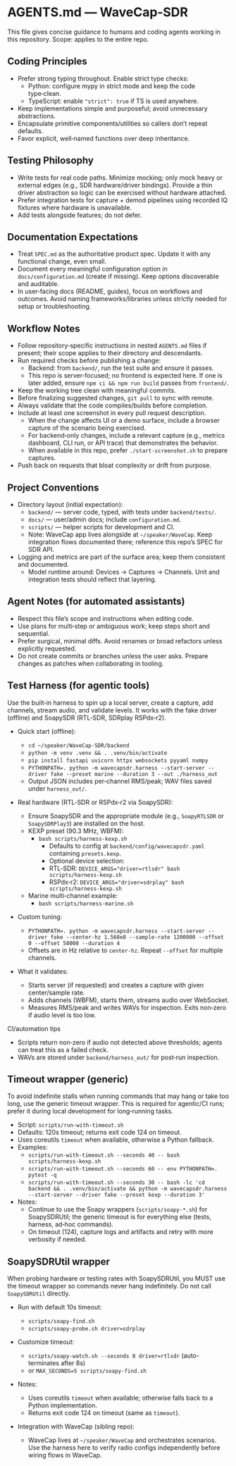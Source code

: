 # AGENTS.md — WaveCap‑SDR

This file gives concise guidance to humans and coding agents working in this repository.
Scope: applies to the entire repo.

## Coding Principles
- Prefer strong typing throughout. Enable strict type checks:
  - Python: configure mypy in strict mode and keep the code type‑clean.
  - TypeScript: enable `"strict": true` if TS is used anywhere.
- Keep implementations simple and purposeful; avoid unnecessary abstractions.
- Encapsulate primitive components/utilities so callers don’t repeat defaults.
- Favor explicit, well‑named functions over deep inheritance.

## Testing Philosophy
- Write tests for real code paths. Minimize mocking; only mock heavy or external edges (e.g., SDR hardware/driver bindings). Provide a thin driver abstraction so logic can be exercised without hardware attached.
- Prefer integration tests for capture + demod pipelines using recorded IQ fixtures where hardware is unavailable.
- Add tests alongside features; do not defer.

## Documentation Expectations
- Treat `SPEC.md` as the authoritative product spec. Update it with any functional change, even small.
- Document every meaningful configuration option in `docs/configuration.md` (create if missing). Keep options discoverable and auditable.
- In user‑facing docs (README, guides), focus on workflows and outcomes. Avoid naming frameworks/libraries unless strictly needed for setup or troubleshooting.

## Workflow Notes
- Follow repository‑specific instructions in nested `AGENTS.md` files if present; their scope applies to their directory and descendants.
- Run required checks before publishing a change:
  - Backend: from `backend/`, run the test suite and ensure it passes.
  - This repo is server‑focused; no frontend is expected here. If one is later added, ensure `npm ci && npm run build` passes from `frontend/`.
- Keep the working tree clean with meaningful commits.
- Before finalizing suggested changes, `git pull` to sync with remote.
- Always validate that the code compiles/builds before completion.
- Include at least one screenshot in every pull request description.
  - When the change affects UI or a demo surface, include a browser capture of the scenario being exercised.
  - For backend‑only changes, include a relevant capture (e.g., metrics dashboard, CLI run, or API trace) that demonstrates the behavior.
  - When available in this repo, prefer `./start-screenshot.sh` to prepare captures.
- Push back on requests that bloat complexity or drift from purpose.

## Project Conventions
- Directory layout (initial expectation):
  - `backend/` — server code, typed, with tests under `backend/tests/`.
  - `docs/` — user/admin docs; include `configuration.md`.
  - `scripts/` — helper scripts for development and CI.
  - Note: WaveCap app lives alongside at `~/speaker/WaveCap`. Keep integration flows documented there; reference this repo’s SPEC for SDR API.
- Logging and metrics are part of the surface area; keep them consistent and documented.
  - Model runtime around: Devices → Captures → Channels. Unit and integration tests should reflect that layering.

## Agent Notes (for automated assistants)
- Respect this file’s scope and instructions when editing code.
- Use plans for multi‑step or ambiguous work; keep steps short and sequential.
- Prefer surgical, minimal diffs. Avoid renames or broad refactors unless explicitly requested.
- Do not create commits or branches unless the user asks. Prepare changes as patches when collaborating in tooling.

## Test Harness (for agentic tools)
Use the built‑in harness to spin up a local server, create a capture, add channels, stream audio, and validate levels. It works with the fake driver (offline) and SoapySDR (RTL‑SDR, SDRplay RSPdx‑r2).

- Quick start (offline):
  - `cd ~/speaker/WaveCap-SDR/backend`
  - `python -m venv .venv && . .venv/bin/activate`
  - `pip install fastapi uvicorn httpx websockets pyyaml numpy`
  - `PYTHONPATH=. python -m wavecapsdr.harness --start-server --driver fake --preset marine --duration 3 --out ./harness_out`
  - Output JSON includes per‑channel RMS/peak; WAV files saved under `harness_out/`.

- Real hardware (RTL‑SDR or RSPdx‑r2 via SoapySDR):
  - Ensure SoapySDR and the appropriate module (e.g., `SoapyRTLSDR` or `SoapySDRPlay3`) are installed on the host.
  - KEXP preset (90.3 MHz, WBFM):
    - `bash scripts/harness-kexp.sh`
      - Defaults to config at `backend/config/wavecapsdr.yaml` containing `presets.kexp`.
      - Optional device selection:
      - RTL‑SDR: `DEVICE_ARGS="driver=rtlsdr" bash scripts/harness-kexp.sh`
      - RSPdx‑r2: `DEVICE_ARGS="driver=sdrplay" bash scripts/harness-kexp.sh`
  - Marine multi‑channel example:
    - `bash scripts/harness-marine.sh`

- Custom tuning:
  - `PYTHONPATH=. python -m wavecapsdr.harness --start-server --driver fake --center-hz 1.568e8 --sample-rate 1200000 --offset 0 --offset 50000 --duration 4`
  - Offsets are in Hz relative to `center-hz`. Repeat `--offset` for multiple channels.

- What it validates:
  - Starts server (if requested) and creates a capture with given center/sample rate.
  - Adds channels (WBFM), starts them, streams audio over WebSocket.
  - Measures RMS/peak and writes WAVs for inspection. Exits non‑zero if audio level is too low.

CI/automation tips
- Scripts return non‑zero if audio not detected above thresholds; agents can treat this as a failed check.
- WAVs are stored under `backend/harness_out/` for post‑run inspection.

## Timeout wrapper (generic)
To avoid indefinite stalls when running commands that may hang or take too long, use the generic timeout wrapper. This is required for agentic/CI runs; prefer it during local development for long‑running tasks.

- Script: `scripts/run-with-timeout.sh`
- Defaults: 120s timeout; returns exit code 124 on timeout.
- Uses coreutils `timeout` when available, otherwise a Python fallback.
- Examples:
  - `scripts/run-with-timeout.sh --seconds 40 -- bash scripts/harness-kexp.sh`
  - `scripts/run-with-timeout.sh --seconds 60 -- env PYTHONPATH=. pytest -q`
  - `scripts/run-with-timeout.sh --seconds 30 -- bash -lc 'cd backend && . .venv/bin/activate && python -m wavecapsdr.harness --start-server --driver fake --preset kexp --duration 3'`
- Notes:
  - Continue to use the Soapy wrappers (`scripts/soapy-*.sh`) for SoapySDRUtil; the generic timeout is for everything else (tests, harness, ad‑hoc commands).
  - On timeout (124), capture logs and artifacts and retry with more verbosity if needed.

## SoapySDRUtil wrapper
When probing hardware or testing rates with SoapySDRUtil, you MUST use the timeout wrapper so commands never hang indefinitely. Do not call `SoapySDRUtil` directly.

- Run with default 10s timeout:
  - `scripts/soapy-find.sh`
  - `scripts/soapy-probe.sh driver=sdrplay`
- Customize timeout:
  - `scripts/soapy-watch.sh --seconds 8 driver=rtlsdr` (auto-terminates after 8s)
  - or `MAX_SECONDS=5 scripts/soapy-find.sh`
- Notes:
  - Uses coreutils `timeout` when available; otherwise falls back to a Python implementation.
  - Returns exit code 124 on timeout (same as `timeout`).

- Integration with WaveCap (sibling repo):
  - WaveCap lives at `~/speaker/WaveCap` and orchestrates scenarios. Use the harness here to verify radio configs independently before wiring flows in WaveCap.
